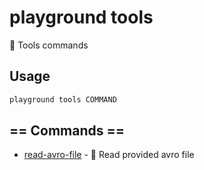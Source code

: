 # playground tools

🧰 Tools commands

## Usage

```bash
playground tools COMMAND
```

## == Commands ==

- [read-avro-file](playground%20tools%20read-avro-file) - 🔐 Read provided avro file


